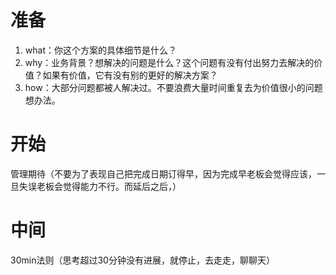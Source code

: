 # 准备
1. what：你这个方案的具体细节是什么？
2. why：业务背景？想解决的问题是什么？这个问题有没有付出努力去解决的价值？如果有价值，它有没有别的更好的解决方案？
3. how：大部分问题都被人解决过。不要浪费大量时间重复去为价值很小的问题想办法。
# 开始
管理期待（不要为了表现自己把完成日期订得早，因为完成早老板会觉得应该，一旦失误老板会觉得能力不行。而延后之后，）
# 中间
30min法则（思考超过30分钟没有进展，就停止，去走走，聊聊天）